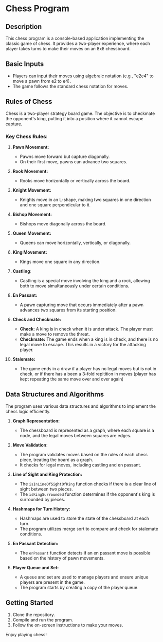 # Chess Program

## Description
This chess program is a console-based application implementing the classic game of chess. It provides a two-player experience, where each player takes turns to make their moves on an 8x8 chessboard.

## Basic Inputs
- Players can input their moves using algebraic notation (e.g., "e2e4" to move a pawn from e2 to e4).
- The game follows the standard chess notation for moves.

## Rules of Chess
Chess is a two-player strategy board game. The objective is to checkmate the opponent's king, putting it into a position where it cannot escape capture.

### Key Chess Rules:
1. **Pawn Movement:**
   - Pawns move forward but capture diagonally.
   - On their first move, pawns can advance two squares.

2. **Rook Movement:**
   - Rooks move horizontally or vertically across the board.

3. **Knight Movement:**
   - Knights move in an L-shape, making two squares in one direction and one square perpendicular to it.

4. **Bishop Movement:**
   - Bishops move diagonally across the board.

5. **Queen Movement:**
   - Queens can move horizontally, vertically, or diagonally.

6. **King Movement:**
   - Kings move one square in any direction.

7. **Castling:**
   - Castling is a special move involving the king and a rook, allowing both to move simultaneously under certain conditions.

8. **En Passant:**
   - A pawn capturing move that occurs immediately after a pawn advances two squares from its starting position.

9. **Check and Checkmate:**
   - **Check:** A king is in check when it is under attack. The player must make a move to remove the threat.
   - **Checkmate:** The game ends when a king is in check, and there is no legal move to escape. This results in a victory for the attacking player.

10. **Stalemate:**
    - The game ends in a draw if a player has no legal moves but is not in check, or if there has a been a 3-fold repitition in moves (player has kept repeating the same move over and over again)

## Data Structures and Algorithms
The program uses various data structures and algorithms to implement the chess logic efficiently.

1. **Graph Representation:**
   - The chessboard is represented as a graph, where each square is a node, and the legal moves between squares are edges.

2. **Move Validation:**
   - The program validates moves based on the rules of each chess piece, treating the board as a graph.
   - It checks for legal moves, including castling and en passant.

3. **Line of Sight and King Protection:**
   - The `isInLineOfSightOfKing` function checks if there is a clear line of sight between two pieces.
   - The `isKingSurrounded` function determines if the opponent's king is surrounded by pieces.

4. **Hashmaps for Turn History:**
   - Hashmaps are used to store the state of the chessboard at each turn.
   - The program utilizes merge sort to compare and check for stalemate conditions.

5. **En Passant Detection:**
   - The `enPassant` function detects if an en passant move is possible based on the history of pawn movements.

6. **Player Queue and Set:**
   - A queue and set are used to manage players and ensure unique players are present in the game.
   - The program starts by creating a copy of the player queue.

## Getting Started
1. Clone the repository.
2. Compile and run the program.
3. Follow the on-screen instructions to make your moves.

Enjoy playing chess!
